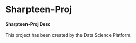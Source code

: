 # Sharpteen-Proj
#### Sharpteen-Proj Desc 

This project has been created by the Data Science Platform.
